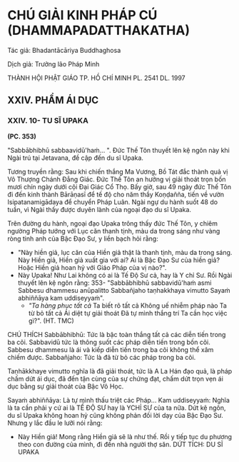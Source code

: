 # CHÚ GIẢI KINH PHÁP CÚ (DHAMMAPADATTHAKATHA)

Tác giả: Bhadantācāriya Buddhaghosa

Dịch giả: Trưởng lão Pháp Minh

THÀNH HỘI PHẬT GIÁO TP. HỒ CHÍ MINH
PL. 2541 DL. 1997

## XXIV. PHẨM ÁI DỤC

### XXIV. 10- TU SĨ UPAKA

**(PC. 353)**

"Sabbābhibhū sabbaavidū'haṁ... ". Đức Thế Tôn thuyết lên kệ ngôn này khi Ngài trú tại
Jetavana, đề cập đến du sĩ Upaka.

Tương truyền rằng: Sau khi chiến thắng Ma Vương, Bồ Tát đắc thành quả vị Vô Thượng Chánh Đẳng Giác. Đức Thế Tôn an hưởng vị giải thoát trọn bốn mươi chín ngày dưới cội Đại Giác Cổ Thọ.
Bấy giờ, sau 49 ngày đức Thế Tôn đi đến kinh thành Bārāṇasī để tế độ cho năm thầy Koṇḍañña, tiến về vườn Isipatanamigādaya để chuyển Pháp Luân. Ngài ngự du hành suốt 48 do tuần, vì Ngài thấy được duyên lành của ngoại đạo du sĩ Upaka.

Trên đường du hành, ngoại đạo Upaka trông thấy đức Thế Tôn, y chiêm ngường Pháp tướng với
Lục căn thanh tịnh, màu da trong sáng như vàng ròng tinh anh của Bậc Đạo Sư, y liền bạch hỏi rằng:

- "Này hiền giả, lục căn của Hiền giả thật là thanh tịnh, màu da trong sáng. Này Hiền giả, Hiền giả xuất gia với ai? Ai là Bậc Đạo Sư của hiền giả? Hoặc Hiền giả hoan hỷ với Giáo Pháp của vị nào?".
- Này Upaka! Như Lai không có ai là Tế Độ Sư cả, hay là Y chỉ Sư. Rồi Ngài thuyết lên kệ ngôn rằng: 353- "Sabbābhibhū sabbavidū'haṁ asmi
  Sabbesu dhammesu anūpalitto
  Sabbañjaho taṇhakkhaya vimutto
  Sayaṁ abhiññāya kam uddiseyyaṁ".
  - _"Ta hàng phục tất cả_
    Ta biết rõ tất cả
    Không uế nhiễm pháp nào
    Ta từ bỏ tất cả Ái diệt tự giải thoát Đã tự mình thắng trí
    Ta cần học việc gì?". (HT. TMC)

CHÚ THÍCH
Sabbābhibhū: Tức là bậc toàn thắng tất cả các diễn tiến trong ba cõi.
Sabbavidū tức là thông suốt các pháp diễn tiến trong bốn cõi.
Sabbesu dhammesu là ái và kiếp diễn tiến trong ba cõi không thể xâm chiếm được.
Sabbañjaho: Tức là đã từ bỏ các pháp trong ba cõi.

Taṇhākkhaye vimutto nghĩa là đã giải thoát, tức là A La Hán đạo quả, là pháp chấm dứt ái dục, đã đến tận cùng của sự chứng đạt, chấm dứt trọn vẹn ái dục bằng sự giải thoát của Bậc Vô Học.

Sayaṁ abhiññāya: Là tự mình thấu triệt các Pháp...
Kam uddiseyyaṁ: Nghĩa là ta cần phải y cứ ai là TẾ ĐỘ SƯ hay là YCHỈ SƯ của ta nữa.
Dứt kệ ngôn, du sĩ Upaka không hoan hỷ cũng không phản đối lời dạy của Bậc Đạo Sư. Nhưng y lắc đầu le lưỡi nói rằng:

- Này Hiền giả! Mong rằng Hiền giả sẽ là như thế.
  Rồi y tiếp tục du phương theo con đường của mình, đi đến nhà người thợ săn.
  DỨT TÍCH: DU SĨ UPAKA
